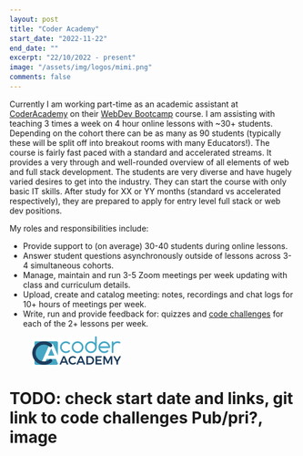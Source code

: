 ```yaml
---
layout: post
title: "Coder Academy"
start_date: "2022-11-22"
end_date: ""
excerpt: "22/10/2022 - present"
image: "/assets/img/logos/mimi.png"
comments: false
---
```


Currently I am working part-time as an academic assistant at [CoderAcademy](TODO:CApage) on their [WebDev Bootcamp](TODO:linktoCoderacademy) course. I am assisting with teaching 3 times a week on 4 hour online lessons with ~30+ students. Depending on the cohort there can be as many as 90 students (typically these will be split off into breakout rooms with many Educators!). The course is fairly fast paced with a standard and accelerated streams. It provides a very through and well-rounded overview of all elements of web and full stack development. The students are very diverse and have hugely varied desires to get into the industry. They can start the course with only basic IT skills. After study for XX or YY months (standard vs accelerated respectively), they are prepared to apply for entry level full stack or web dev positions.

My roles and responsibilities include:
* Provide support to (on average) 30-40 students during online lessons.
* Answer student questions asynchronously outside of lessons across 3-4 simultaneous cohorts.
* Manage, maintain and run 3-5 Zoom meetings per week updating with class and curriculum details.
* Upload, create and catalog meeting: notes, recordings and chat logs for 10+ hours of meetings per week.
* Write, run and provide feedback for: quizzes and [code challenges](https://github.com/CoderAcademy-ALL/ed_challenges_term3_javascript/tree/main/part2) for each of the 2+ lessons per week.

<figure>
	<a href="/assets/img/logos/coderAcademy.png"><img src="/assets/img/logos/coderAcademy.png"></a>
</figure>

# TODO: check start date and links, git link to code challenges Pub/pri?, image
